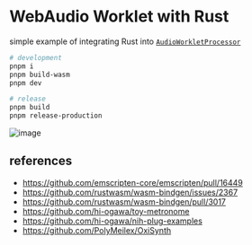 # WebAudio Worklet with Rust

simple example of integrating Rust into [`AudioWorkletProcessor`](https://developer.mozilla.org/en-US/docs/Web/API/AudioWorkletProcessor)

```sh
# development
pnpm i
pnpm build-wasm
pnpm dev

# release
pnpm build
pnpm release-production
```

![image](https://user-images.githubusercontent.com/4232207/210215422-c80aeb30-4d80-4970-89e4-aa04175e09a6.png)

## references

- https://github.com/emscripten-core/emscripten/pull/16449
- https://github.com/rustwasm/wasm-bindgen/issues/2367
- https://github.com/rustwasm/wasm-bindgen/pull/3017
- https://github.com/hi-ogawa/toy-metronome
- https://github.com/hi-ogawa/nih-plug-examples
- https://github.com/PolyMeilex/OxiSynth
